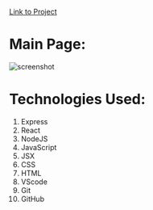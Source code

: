 
[Link to Project](https://anthonyrondina.netlify.app
)


# Main  Page:
![screenshot](https://i.imgur.com/CgTKexC.png)

# Technologies Used:

1. Express
2. React
3. NodeJS
4. JavaScript
5. JSX
6. CSS
7. HTML
8. VScode
9. Git
10. GitHub